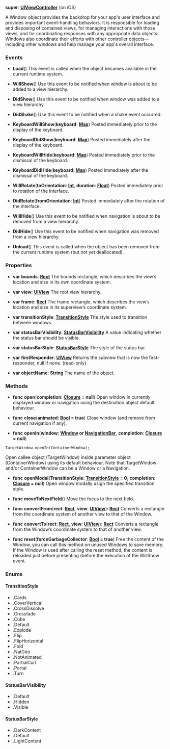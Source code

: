 **super**: **[UIViewController](UIViewController.md)** (on iOS)

A Window object provides the backdrop for your app's user interface and provides important event-handling behaviors. It is responsible for loading and disposing of contained views, for managing interactions with those views, and for coordinating responses with any appropriate data objects. Windows also coordinate their efforts with other controller objects—including other windows and help manage your app's overall interface.

### Events

* **Load**()
This event is called when the object becames available in the current runtime system.

* **WillShow**()
Use this event to be notified when window is about to be added to a view hierarchy.

* **DidShow**()
Use this event to be notified when window was added to a view hierarchy.

* **DidShake**()
Use this event to be notified when a shake event occurred.

* **KeyboardWillShow**(**keyboard**: **[Map](../gravity/map.md)**)
Posted immediately prior to the display of the keyboard.

* **KeyboardDidShow**(**keyboard**: **[Map](../gravity/map.md)**)
Posted immediately after the display of the keyboard.

* **KeyboardWillHide**(**keyboard**: **[Map](../gravity/map.md)**)
Posted immediately prior to the dismissal of the keyboard.

* **KeyboardDidHide**(**keyboard**: **[Map](../gravity/map.md)**)
Posted immediately after the dismissal of the keyboard.

* **WillRotate**(**toOrientation**: **[Int](../gravity/int.md)**, **duration**: **[Float](../gravity/float.md)**)
Posted immediately prior to rotation of the interface.

* **DidRotate**(**fromOrientation**: **[Int](../gravity/int.md)**)
Posted immediately after the rotation of the interface.

* **WillHide**()
Use this event to be notified when navigation is about to be removed from a view hierarchy.

* **DidHide**()
Use this event to be notified when navigation was removed from a view hierarchy.

* **Unload**()
This event is called when the object has been removed from the current runtime system (but not yet deallocated).



### Properties

* **var** **bounds**: **[Rect](Rect.md)**
The bounds rectangle, which describes the view’s location and size in its own coordinate system.

* **var** **view**: **[UIView](UIView.md)**
The root view hierarchy.

* **var** **frame**: **[Rect](Rect.md)**
The frame rectangle, which describes the view’s location and size in its superview’s coordinate system.

* **var** **transitionStyle**: **<a href="#_enum_TransitionStyle">TransitionStyle</a>**
The style used to transition between windows.

* **var** **statusBarVisibility**: **<a href="#_enum_StatusBarVisibility">StatusBarVisibility</a>**
A value indicating whether the status bar should be visible.

* **var** **statusBarStyle**: **<a href="#_enum_StatusBarStyle">StatusBarStyle</a>**
The style of the status bar.

* **var** **firstResponder**: **[UIView](UIView.md)**
Returns the subview that is now the first-responder, null if none. \(read-only\)

* **var** **objectName**: **[String](../gravity/string.md)**
The name of the object.



### Methods

* **func** **open**(**completion**: **<a href="../gravity/closure.html" data-toggle="popover" data-trigger="hover" title="completion ()" data-content="The completion closure, if set, is executed when the open action completes. The self value points to the container being opened, so you can safely perform setup operation in this context.">Closure</a> = null**)
Open window in currently displayed window or navigation using the destination object default behaviour.

* **func** **close**(**animated**: **[Bool](../gravity/bool.md) = true**)
Close window (and remove from current navigation if any).

* **func** **openIn**(**window**: **[Window](Window.md) or [NavigationBar](NavigationBar.md)**, **completion**: **<a href="../gravity/closure.html" data-toggle="popover" data-trigger="hover" title="completion ()" data-content="The completion closure, if set, is executed when the open action completes. The self value points to the container being opened, so you can safely perform setup operation in this context.">Closure</a> = null**)
<pre><code class="swift">TargetWindow.openIn(ContainerWindow);</code></pre>
Open callee object (TargetWindow) inside parameter object (ContainerWindow) using its default behaviour. Note that TargetWindow and/or ContainerWindow can be a Window or a Navigation.

* **func** **openModal**(**TransitionStyle**: **<a href="#_enum_TransitionStyle">TransitionStyle</a> = 0**, **completion**: **<a href="../gravity/closure.html" data-toggle="popover" data-trigger="hover" title="completion ()" data-content="The completion closure, if set, is executed when the open action completes. The self value points to the container being opened, so you can safely perform setup operation in this context.">Closure</a> = null**)
Open window modally usign the specified transition style.

* **func** **moveToNextField**()
Move the focus to the next field.

* **func** **convertFrom**(**rect**: **[Rect](Rect.md)**, **view**: **[UIView](UIView.md)**)<strong>: [Rect](Rect.md)</strong> 
Converts a rectangle from the coordinate system of another view to that of the Window.

* **func** **convertTo**(**rect**: **[Rect](Rect.md)**, **view**: **[UIView](UIView.md)**)<strong>: [Rect](Rect.md)</strong> 
Converts a rectangle from the Window’s coordinate system to that of another view.

* **func** **reset**(**forceGarbageCollector**: **[Bool](../gravity/bool.md) = true**)
Free the content of the Window, you can call this method on unused Windows to save memory. If the Window is used after calling the reset method, the content is reloaded just before presenting (before the execution of the WillShow event.





### Enums

<div id="_enum_TransitionStyle"></div>

#### TransitionStyle
 * .Cards
 * .CoverVertical
 * .CrossDissolve
 * .Crossfade
 * .Cube
 * .Default
 * .Explode
 * .Flip
 * .FlipHorizontal
 * .Fold
 * .NatGeo
 * .NotAnimated
 * .PartialCurl
 * .Portal
 * .Turn

<div id="_enum_StatusBarVisibility"></div>

#### StatusBarVisibility
 * .Default
 * .Hidden
 * .Visible

<div id="_enum_StatusBarStyle"></div>

#### StatusBarStyle
 * .DarkContent
 * .Default
 * .LightContent




